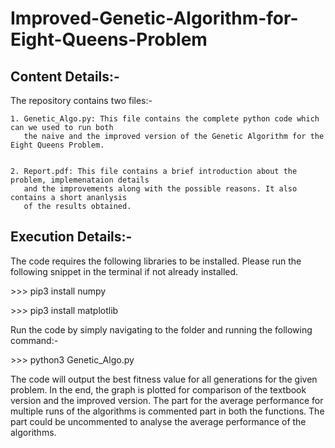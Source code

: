 # Improved-Genetic-Algorithm-for-Eight-Queens-Problem

## Content Details:-

The repository contains two files:-

    1. Genetic_Algo.py: This file contains the complete python code which can we used to run both 
       the naive and the improved version of the Genetic Algorithm for the Eight Queens Problem.
    

    2. Report.pdf: This file contains a brief introduction about the problem, implemenataion details
       and the improvements along with the possible reasons. It also contains a short ananlysis 
       of the results obtained.

## Execution Details:-

The code requires the following libraries to be installed. Please run the following snippet in the terminal if not already installed.

\>>> pip3 install numpy

\>>> pip3 install matplotlib

Run the code by simply navigating to the folder and running the following command:-

\>>> python3 Genetic_Algo.py

The code will output the best fitness value for all generations for the given problem. In the end, the graph is plotted for comparison of the textbook version and the improved version. The part for the average performance for multiple runs of the algorithms is commented part in both the functions. The part could be uncommented to analyse the average performance of the algorithms.
